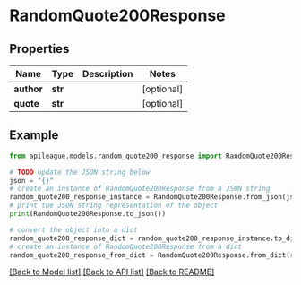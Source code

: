 # RandomQuote200Response


## Properties

Name | Type | Description | Notes
------------ | ------------- | ------------- | -------------
**author** | **str** |  | [optional] 
**quote** | **str** |  | [optional] 

## Example

```python
from apileague.models.random_quote200_response import RandomQuote200Response

# TODO update the JSON string below
json = "{}"
# create an instance of RandomQuote200Response from a JSON string
random_quote200_response_instance = RandomQuote200Response.from_json(json)
# print the JSON string representation of the object
print(RandomQuote200Response.to_json())

# convert the object into a dict
random_quote200_response_dict = random_quote200_response_instance.to_dict()
# create an instance of RandomQuote200Response from a dict
random_quote200_response_from_dict = RandomQuote200Response.from_dict(random_quote200_response_dict)
```
[[Back to Model list]](../README.md#documentation-for-models) [[Back to API list]](../README.md#documentation-for-api-endpoints) [[Back to README]](../README.md)



